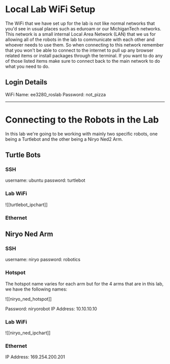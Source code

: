 # Local Lab WiFi Setup #
The WiFi that we have set up for the lab is not like normal networks that you'd see in usual places such as eduroam or our MichiganTech networks. This network is a small internal Local Area Network (LAN) that we us for allowing all of the robots in the lab to communicate with each other and whoever needs to use them. So when connecting to this network remember that you won't be able to connect to the internet to pull up any browser related items or install packages through the terminal. If you want to do any of those listed items make sure to connect back to the main network to do what you need to do.
## Login Details ##
WiFi Name: ee3280_roslab
Password: not_pizza

----------------------
# Connecting to the Robots in the Lab #
In this lab we're going to be working with mainly two specific robots, one being a Turtlebot and the other being a Niryo Ned2 Arm. 
## Turtle Bots ##
### SSH ###
username: ubuntu
password: turtlebot
### Lab WiFi ###

![[turtlebot_ipchart]]
### Ethernet ###
## Niryo Ned Arm ##
### SSH ###
username: niryo
password: robotics
### Hotspot  ###
The hotspot name varies for each arm but for the 4 arms that are in this lab, we have the following names:

![[niryo_ned_hotspot]]

Password: niryorobot
IP Address: 10.10.10.10
### Lab WiFi ###
![[niryo_ned_ipchart]]
### Ethernet ###
IP Address: 169.254.200.201